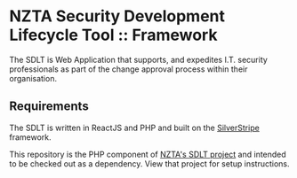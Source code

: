# NZTA Security Development Lifecycle Tool :: Framework

The SDLT is Web Application that supports, and expedites I.T. security professionals as part of the change approval process within their organisation.

## Requirements

The SDLT is written in ReactJS and PHP and built on the [SilverStripe](https://silverstripe.org) framework. 

This repository is the PHP component of [NZTA's SDLT project](https://github.com/nzta/sdlt) and intended to be checked out as a dependency. View that project for setup instructions.